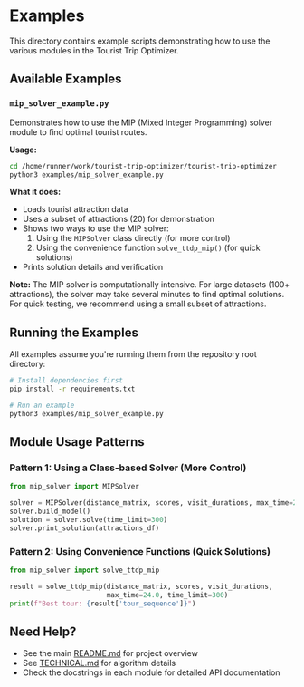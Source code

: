 # Examples

This directory contains example scripts demonstrating how to use the various modules in the Tourist Trip Optimizer.

## Available Examples

### `mip_solver_example.py`

Demonstrates how to use the MIP (Mixed Integer Programming) solver module to find optimal tourist routes.

**Usage:**
```bash
cd /home/runner/work/tourist-trip-optimizer/tourist-trip-optimizer
python3 examples/mip_solver_example.py
```

**What it does:**
- Loads tourist attraction data
- Uses a subset of attractions (20) for demonstration
- Shows two ways to use the MIP solver:
  1. Using the `MIPSolver` class directly (for more control)
  2. Using the convenience function `solve_ttdp_mip()` (for quick solutions)
- Prints solution details and verification

**Note:** The MIP solver is computationally intensive. For large datasets (100+ attractions), the solver may take several minutes to find optimal solutions. For quick testing, we recommend using a small subset of attractions.

## Running the Examples

All examples assume you're running them from the repository root directory:

```bash
# Install dependencies first
pip install -r requirements.txt

# Run an example
python3 examples/mip_solver_example.py
```

## Module Usage Patterns

### Pattern 1: Using a Class-based Solver (More Control)

```python
from mip_solver import MIPSolver

solver = MIPSolver(distance_matrix, scores, visit_durations, max_time=24.0)
solver.build_model()
solution = solver.solve(time_limit=300)
solver.print_solution(attractions_df)
```

### Pattern 2: Using Convenience Functions (Quick Solutions)

```python
from mip_solver import solve_ttdp_mip

result = solve_ttdp_mip(distance_matrix, scores, visit_durations, 
                        max_time=24.0, time_limit=300)
print(f"Best tour: {result['tour_sequence']}")
```

## Need Help?

- See the main [README.md](../README.md) for project overview
- See [TECHNICAL.md](../TECHNICAL.md) for algorithm details
- Check the docstrings in each module for detailed API documentation
